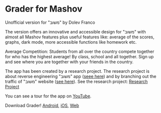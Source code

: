 # Grader for Mashov

Unofficial version for "משוב" by Dolev Franco

The version offers an innovative and accessible design for "משוב" with almost all Mashov features plus useful features like: average of the scores, graphs, dark mode, more accessible functions like homework etc.

Average Competition: Students from all over the country compete together for who has the highest average! By class, school and all together. Sign up and see where you are together with your friends in the country.

The app has been created by a research project. The research project is about reverse engineering "משוב" app ([seee here](https://play.google.com/store/apps/details?id=com.mashov.main)) and by branching out the traffic of "משוב" website ([see here](https://web.mashov.info/students/login)).
See the research project: [Research Project](./Research%20Project%20-%20Grader%20for%20Mashov.pdf)


You can see a tour for the app on [YouTube](https://www.youtube.com/watch?v=Z3Y2w0LgCTI).

Download Grader! [Android](https://play.google.com/store/apps/details?id=com.dolev.graderForMashov), [iOS](https://apps.apple.com/il/app/grader-for-mashov/id1550919847), [Web](https://grader-for-mashov-web.web.app/#/)


